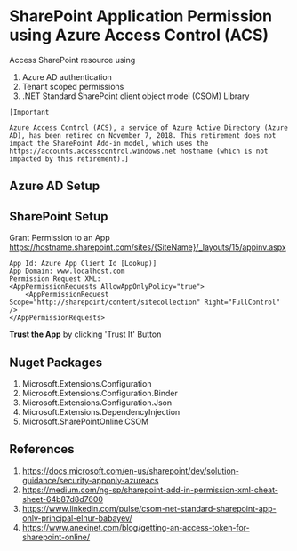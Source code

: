 # SharePoint Application Permission using Azure Access Control (ACS)

Access SharePoint resource using 

1. Azure AD authentication 
2. Tenant scoped permissions
3. .NET Standard SharePoint client object model (CSOM) Library

```
[Important

Azure Access Control (ACS), a service of Azure Active Directory (Azure AD), has been retired on November 7, 2018. This retirement does not impact the SharePoint Add-in model, which uses the https://accounts.accesscontrol.windows.net hostname (which is not impacted by this retirement).]
```

## Azure AD Setup

## SharePoint Setup

Grant Permission to an App
https://hostname.sharepoint.com/sites/{SiteName}/_layouts/15/appinv.aspx

```
App Id: Azure App Client Id [Lookup)] 
App Domain: www.localhost.com
Permission Request XML:
<AppPermissionRequests AllowAppOnlyPolicy="true">  
    <AppPermissionRequest Scope="http://sharepoint/content/sitecollection" Right="FullControl" />
</AppPermissionRequests>
```
**Trust the App** by clicking 'Trust It' Button

## Nuget Packages

1. Microsoft.Extensions.Configuration
2. Microsoft.Extensions.Configuration.Binder
3. Microsoft.Extensions.Configuration.Json
4. Microsoft.Extensions.DependencyInjection
5. Microsoft.SharePointOnline.CSOM

## References

1. https://docs.microsoft.com/en-us/sharepoint/dev/solution-guidance/security-apponly-azureacs
2. https://medium.com/ng-sp/sharepoint-add-in-permission-xml-cheat-sheet-64b87d8d7600
3. https://www.linkedin.com/pulse/csom-net-standard-sharepoint-app-only-principal-elnur-babayev/
4. https://www.anexinet.com/blog/getting-an-access-token-for-sharepoint-online/

